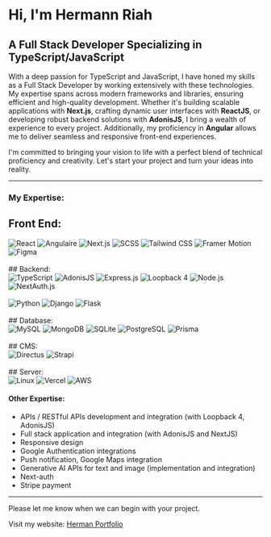 # Hi, I'm Hermann Riah

## A Full Stack Developer Specializing in TypeScript/JavaScript

With a deep passion for TypeScript and JavaScript, I have honed my skills as a Full Stack Developer by working extensively with these technologies. My expertise spans across modern frameworks and libraries, ensuring efficient and high-quality development. Whether it's building scalable applications with **Next.js**, crafting dynamic user interfaces with **ReactJS**, or developing robust backend solutions with **AdonisJS**, I bring a wealth of experience to every project. Additionally, my proficiency in **Angular** allows me to deliver seamless and responsive front-end experiences.

I'm committed to bringing your vision to life with a perfect blend of technical proficiency and creativity. Let's start your project and turn your ideas into reality.


---

### My Expertise:

## Front End:
<div style={{display : "flex", flexWrap : "wrap", gap: 10}}>
    <img src="https://img.shields.io/badge/ReactJS-61DAFB?logo=react&logoColor=white&style=flat-square" alt="React" />
    <img src="https://img.shields.io/badge/Angular-DD0031?logo=angular&logoColor=white&style=flat-square" alt="Angulaire" />
    <img src="https://img.shields.io/badge/Next.JS-000000?logo=next.js&logoColor=white&style=flat-square" alt="Next.js" />
    <img src="https://img.shields.io/badge/SCSS-CC6699?logo=sass&logoColor=white&style=flat-square" alt="SCSS" />
    <img src="https://img.shields.io/badge/Tailwind_CSS-38B2AC?logo=tailwind-css&logoColor=white&style=flat-square" alt="Tailwind CSS" />
    <img src="https://img.shields.io/badge/Framer_Motion-0055FF?logo=framer&logoColor=white&style=flat-square" alt="Framer Motion" />
    <img src="https://img.shields.io/badge/Figma-F24E1E?logo=figma&logoColor=white&style=flat-square" alt="Figma" />
</div>
<br />
## Backend:
<div style={{display : "flex", flexWrap : "wrap", gap: 10}}>
    <img src="https://img.shields.io/badge/TypeScript-007ACC?logo=typescript&logoColor=white&style=flat-square" alt="TypeScript" />
    <img src="https://img.shields.io/badge/AdonisJS-220052?logo=adonisjs&logoColor=white&style=flat-square" alt="AdonisJS" />
    <img src="https://img.shields.io/badge/Express.JS-000000?logo=express&logoColor=white&style=flat-square" alt="Express.js" />
    <img src="https://img.shields.io/badge/Loopback_4-512BD4?logo=loopback&logoColor=white&style=flat-square" alt="Loopback 4" />
    <img src="https://img.shields.io/badge/Node.JS-339933?logo=node.js&logoColor=white&style=flat-square" alt="Node.js" />
    <img src="https://img.shields.io/badge/NextAuth.js-000000?logo=next.js&logoColor=white&style=flat-square" alt="NextAuth.js" />
</div>
<br />
<div style={{display : "flex", flexWrap : "wrap", gap: 10}}>
    <img src="https://img.shields.io/badge/Python-3776AB?logo=python&logoColor=white&style=flat-square" alt="Python" />
    <img src="https://img.shields.io/badge/Django-092E20?logo=django&logoColor=white&style=flat-square" alt="Django" />
    <img src="https://img.shields.io/badge/Flask-000000?logo=flask&logoColor=white&style=flat-square" alt="Flask" />
</div>
<br />
## Database:
<div style={{display : "flex", flexWrap : "wrap", gap: 10}}>
    <img src="https://img.shields.io/badge/MySQL-4479A1?logo=mysql&logoColor=white&style=flat-square" alt="MySQL" />
    <img src="https://img.shields.io/badge/MongoDB-47A248?logo=mongodb&logoColor=white&style=flat-square" alt="MongoDB" />
    <img src="https://img.shields.io/badge/SQLite-003B57?logo=sqlite&logoColor=white&style=flat-square" alt="SQLite" />
    <img src="https://img.shields.io/badge/PostgreSQL-336791?logo=postgresql&logoColor=white&style=flat-square" alt="PostgreSQL" />
    <img src="https://img.shields.io/badge/Prisma-2D3748?logo=prisma&logoColor=white&style=flat-square" alt="Prisma" />
</div>
<br />
## CMS:
<div style={{display : "flex", flexWrap : "wrap", gap: 10}}>
    <img src="https://img.shields.io/badge/Directus-263238?logo=directus&logoColor=white&style=flat-square" alt="Directus" />
    <img src="https://img.shields.io/badge/Strapi-2E7EEA?logo=strapi&logoColor=white&style=flat-square" alt="Strapi" />
</div>
<br />
## Server:
<div style={{display : "flex", flexWrap : "wrap", gap: 10}}>
    <img src="https://img.shields.io/badge/Linux-FCC624?logo=linux&logoColor=black&style=flat-square" alt="Linux" />
    <img src="https://img.shields.io/badge/Vercel-000000?logo=vercel&logoColor=white&style=flat-square" alt="Vercel" />
    <img src="https://img.shields.io/badge/AWS-232F3E?logo=amazon-aws&logoColor=white&style=flat-square" alt="AWS" />
</div>

#### Other Expertise:
- APIs / RESTful APIs development and integration (with Loopback 4, AdonisJS)
- Full stack application and integration (with AdonisJS and NextJS)
- Responsive design
- Google Authentication integrations
- Push notification, Google Maps integration
- Generative AI APIs for text and image (implementation and integration)
- Next-auth
- Stripe payment

---

Please let me know when we can begin with your project.

Visit my website: [Herman Portfolio](https://hermannchristian.netlify.app/)
